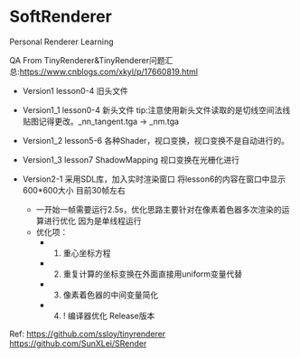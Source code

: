 # SoftRenderer
Personal Renderer Learning

QA From TinyRenderer&TinyRenderer问题汇总:https://www.cnblogs.com/xkyl/p/17660819.html
- Version1 lesson0-4 旧头文件
- Version1_1 lesson0-4 新头文件 tip:注意使用新头文件读取的是切线空间法线贴图记得更改。_nn_tangent.tga -> _nm.tga
- Version1_2 lesson5-6 各种Shader，视口变换，视口变换不是自动进行的。
- Version1_3 lesson7 ShadowMapping 视口变换在光栅化进行 

- Version2-1 采用SDL库，加入实时渲染窗口 将lesson6的内容在窗口中显示 600*600大小 目前30帧左右
    - 一开始一帧需要运行2.5s，优化思路主要针对在像素着色器多次渲染的运算进行优化 因为是单线程运行
    - 优化项：
        - 1. 重心坐标方程
        - 2. 重复计算的坐标变换在外面直接用uniform变量代替
        - 3. 像素着色器的中间变量简化
        - 4. ! 编译器优化 Release版本 

Ref:
https://github.com/ssloy/tinyrenderer
https://github.com/SunXLei/SRender
